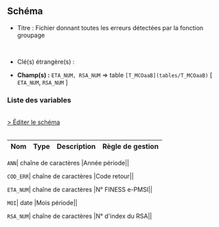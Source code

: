 ## Schéma


- Titre : Fichier donnant toutes les erreurs détectées par la fonction groupage
<br />



- Clé(s) étrangère(s) : <br />

- **Champ(s) :** `ETA_NUM, RSA_NUM`
  => table `[T_MCOaaB](tables/T_MCOaaB)` [ `ETA_NUM`, `RSA_NUM` ]<br />

 
### Liste des variables
<br />
<div>
    <a href="https://gitlab.com/healthdatahub/applications-du-hdh/schema-snds/-/tree/master/schemas/PMSI MCO/T_MCOaaLEG.json"
       target="_blank" rel="noopener noreferrer">> Éditer le schéma</a>
</div>
<br />

Nom | Type | Description | Règle de gestion
-|-|-|-



`ANN`| chaîne de caractères |Année période||

`COD_ERR`| chaîne de caractères |Code retour||

`ETA_NUM`| chaîne de caractères |N° FINESS e-PMSI||

`MOI`| date |Mois période||

`RSA_NUM`| chaîne de caractères |N° d'index du RSA||
